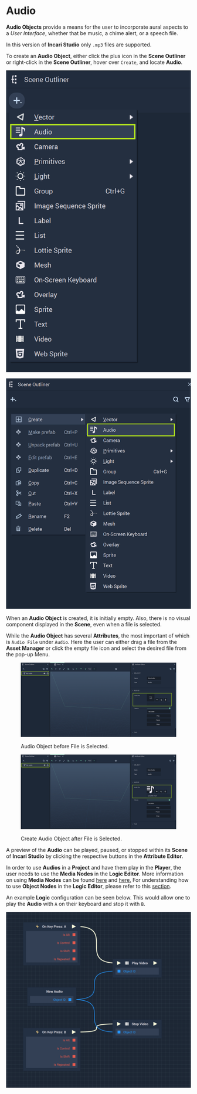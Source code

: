 # Audio

**Audio Objects** provide a means for the user to incorporate aural aspects to a *User Interface*, whether that be music, a chime alert, or a speech file. 

In this version of **Incari Studio** only `.mp3` files are supported. 

To create an **Audio Object**, either click the plus icon in the **Scene Outliner** or right-click in the **Scene Outliner**, hover over `Create`, and locate **Audio**.


![Create Audio Object with Plus Icon.](../../.gitbook/assets/createaudio1.png)

![Create Audio Object with Right-Click and Create.](../../.gitbook/assets/createaudio2.png)

When an **Audio Object** is created, it is initially empty. Also, there is no visual component displayed in the **Scene**, even when a file is selected.

While the **Audio Object** has several **Attributes**, the most important  of which is `Audio File` under `Audio`. Here the user can either drag a file from the **Asset Manager** or click the empty file icon and select the desired file from the pop-up Menu. 

<div>
<figure><img src="../../.gitbook/assets/audioobject1.png" alt=""><figcaption><p>Audio Object before File is Selected.</p></figcaption></figure>
<figure><img src="../../.gitbook/assets/audioobject2.png" alt=""><figcaption><p>Create Audio Object after File is Selected.</p></figcaption></figure>
</div>

A preview of the **Audio** can be played, paused, or stopped within its **Scene** of **Incari Studio** by clicking the respective buttons in the **Attribute Editor**.

In order to use **Audios** in a **Project** and have them play in the **Player**, the user needs to use the **Media Nodes** in the **Logic Editor**. More information on using **Media Nodes** can be found [here](../../toolbox/incari/media/README.md) and [here.](../../toolbox/events/media/README.md) For understanding how to use **Object Nodes** in the **Logic Editor**, please refer to this [section](../../objects-and-types/scene-objects/README.md#objects-in-logic).

An example **Logic** configuration can be seen below. This would allow one to play the **Audio** with `A` on their keyboard and stop it with `B`. 

![Example Logic for Using Audio Objects in Incari Player.](../../.gitbook/assets/audioexample.png)
